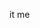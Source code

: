 it me

<a hidden style="display: none" rel="me" href="https://hachyderm.io/@piecritic">Mastodon</a>
